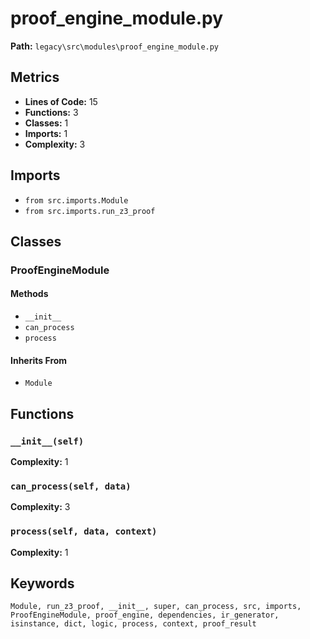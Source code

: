 # proof_engine_module.py

**Path:** `legacy\src\modules\proof_engine_module.py`

## Metrics

- **Lines of Code:** 15
- **Functions:** 3
- **Classes:** 1
- **Imports:** 1
- **Complexity:** 3

## Imports

- `from src.imports.Module`
- `from src.imports.run_z3_proof`

## Classes

### ProofEngineModule

#### Methods

- `__init__`
- `can_process`
- `process`

#### Inherits From

- `Module`

## Functions

### `__init__(self)`

**Complexity:** 1

### `can_process(self, data)`

**Complexity:** 3

### `process(self, data, context)`

**Complexity:** 1

## Keywords

`Module, run_z3_proof, __init__, super, can_process, src, imports, ProofEngineModule, proof_engine, dependencies, ir_generator, isinstance, dict, logic, process, context, proof_result`

